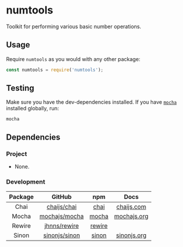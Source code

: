 # numtools

Toolkit for performing various basic number operations.

## Usage

Require `numtools` as you would with any other package:

```javascript
const numtools = require('numtools');
```

## Testing

Make sure you have the dev-dependencies installed. If you have [`mocha`](https://www.npmjs.com/package/mocha) installed globally, run:

```shell
mocha
```

## Dependencies

### Project

- None.

### Development

| Package |                       GitHub                      |                       npm                      |                 Docs                |
|:-------:|:-------------------------------------------------:|:----------------------------------------------:|:-----------------------------------:|
|   Chai  |   [chaijs/chai](https://github.com/chaijs/chai)   |   [chai](https://www.npmjs.com/package/chai)   |   [chaijs.com](http://chaijs.com/)  |
|  Mocha  | [mochajs/mocha](https://github.com/mochajs/mocha) |  [mocha](https://www.npmjs.com/package/mocha)  | [mochajs.org](https://mochajs.org/) |
|  Rewire |  [jhnns/rewire](https://github.com/jhnns/rewire)  | [rewire](https://www.npmjs.com/package/rewire) |                                     |
|  Sinon  | [sinonjs/sinon](https://github.com/sinonjs/sinon) |  [sinon](https://www.npmjs.com/package/sinon)  |  [sinonjs.org](http://sinonjs.org/) |
